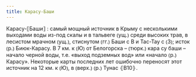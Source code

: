 ```yaml
---
title: Карасу-Баши
---
```


Карасу-⟦Баши⟧
: самый мощный источник в Крыму с несколькими выходами воды из-под скалы и в тальвеге ⦅ущ.⦆ среди высоких трав, в лесистом мрачном ⦅ущ.⦆, стиснутом ⦅гг.⦆ Баши с В и Тас-Тау с ⦅З⦆; исток ⦅р.⦆ Биюк-Карасу. В 7 км. к ⦅Ю⦆ от Белогорска – ⦅тюрк.⦆ кара су баши – начало черной воды, т.е. «выход подземных вод» или «начало ⦅р.⦆ Карасу». Некоторые карты последних лет ошибочно переносят этот источник на 12 км. к ⦅Ю⦆, в ⦅верх.⦆ ⦅р.⦆ Тунас ⦃В10⦄.
